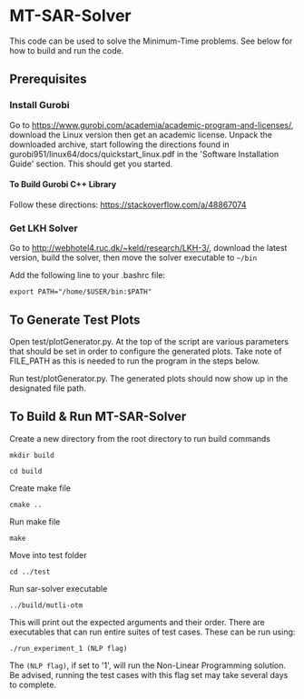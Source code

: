 # MT-SAR-Solver

This code can be used to solve the Minimum-Time problems. See below for how to build and run the code.

## Prerequisites

### Install Gurobi
Go to https://www.gurobi.com/academia/academic-program-and-licenses/, download the Linux version then get an academic license. Unpack the downloaded archive, start following the directions found in gurobi951/linux64/docs/quickstart_linux.pdf in the 'Software Installation Guide' section. This should get you started.

#### To Build Gurobi C++ Library
Follow these directions: https://stackoverflow.com/a/48867074

### Get LKH Solver

Go to http://webhotel4.ruc.dk/~keld/research/LKH-3/, download the latest version,
build the solver, then move the solver executable to 
`~/bin`

Add the following line to your .bashrc file:

`export PATH="/home/$USER/bin:$PATH"`

## To Generate Test Plots
Open test/plotGenerator.py. At the top of the script are various parameters that should be set in order to configure the generated plots. Take note of FILE_PATH as this is needed to run the program in the steps below.

Run test/plotGenerator.py. The generated plots should now show up in the designated file path.

## To Build & Run MT-SAR-Solver
Create a new directory from the root directory to run build commands

`mkdir build`

`cd build`

Create make file

`cmake ..`

Run make file

`make`

Move into test folder

`cd ../test`

Run sar-solver executable

`../build/mutli-otm`

This will print out the expected arguments and their order. There are executables that can run entire suites of test cases. These can be run using:

`./run_experiment_1 (NLP flag)`

The `(NLP flag)`, if set to '1', will run the Non-Linear Programming solution. Be advised, running the test cases with this flag set may take several days to complete.

